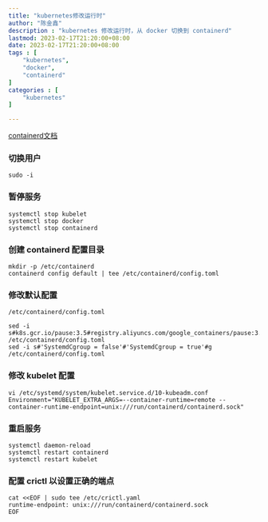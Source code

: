 ```yaml
---
title: "kubernetes修改运行时"  
author: "陈金鑫"  
description : "kubernetes 修改运行时，从 docker 切换到 containerd"  
lastmod: 2023-02-17T21:20:00+08:00
date: 2023-02-17T21:20:00+08:00
tags : [                    
    "kubernetes",
    "docker",
    "containerd"
]
categories : [              
    "kubernetes"
]

---
```

[containerd文档](https://kubernetes.io/zh/docs/setup/production-environment/container-runtimes/#containerd)

### 切换用户
```
sudo -i
```
### 暂停服务
```
systemctl stop kubelet
systemctl stop docker
systemctl stop containerd
```
### 创建 containerd 配置目录
```
mkdir -p /etc/containerd
containerd config default | tee /etc/containerd/config.toml
```
### 修改默认配置
`/etc/containerd/config.toml`
```
sed -i s#k8s.gcr.io/pause:3.5#registry.aliyuncs.com/google_containers/pause:3.5#g /etc/containerd/config.toml
sed -i s#'SystemdCgroup = false'#'SystemdCgroup = true'#g /etc/containerd/config.toml
```
### 修改 kubelet 配置
```
vi /etc/systemd/system/kubelet.service.d/10-kubeadm.conf
Environment="KUBELET_EXTRA_ARGS=--container-runtime=remote --container-runtime-endpoint=unix:///run/containerd/containerd.sock"
```
### 重启服务
```
systemctl daemon-reload 
systemctl restart containerd 
systemctl restart kubelet 
```
### 配置 crictl 以设置正确的端点
```
cat <<EOF | sudo tee /etc/crictl.yaml
runtime-endpoint: unix:///run/containerd/containerd.sock
EOF
```